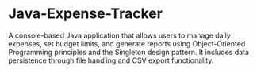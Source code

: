 # Java-Expense-Tracker
A console-based Java application that allows users to manage daily expenses, set budget limits, and generate reports using Object-Oriented Programming principles and the Singleton design pattern. It includes data persistence through file handling and CSV export functionality.
